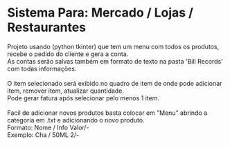 # Sistema Para: Mercado / Lojas / Restaurantes
Projeto usando (python tkinter) que tem um menu com todos os produtos, recebe o pedido do cliente e gera a conta.</br>
As contas serão salvas também em formato de texto na pasta 'Bill Records' com todas informações.</br>
</br>
O item selecionado será exibido no quadro de item de onde pode adicionar item, remover item, atualizar quantidade.</br>
Pode gerar fatura após selecionar pelo menos 1 item.</br>
</br>
Facíl de adicionar novos produtos basta colocar em "Menu" abrindo a categoria em .txt e adicionando o novo produto.</br>
Formato: Nome / Info Valor/-</br>
Exemplo: Cha / 50ML 2/-
